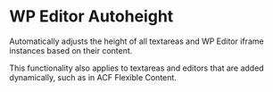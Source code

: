 # WP Editor Autoheight

Automatically adjusts the height of all textareas and WP Editor iframe instances based on their content.

This functionality also applies to textareas and editors that are added dynamically, such as in ACF Flexible Content.